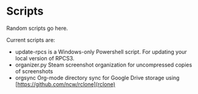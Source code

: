 Scripts
=======

Random scripts go here.

Current scripts are:

 - update-rpcs is a Windows-only Powershell script.  For updating your local version of RPCS3.
 - organizer.py Steam screenshot organization for uncompressed copies of screenshots
 - orgsync Org-mode directory sync for Google Drive storage using [https://github.com/ncw/rclone](rclone)
